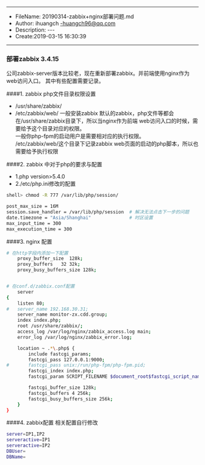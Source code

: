 ___
- FileName: 20190314-zabbix+nginx部署问题.md
- Author: ihuangch -huangch96@qq.com
- Description: ---
- Create:2019-03-15 16:30:39
___

### 部署zabbix 3.4.15 
公司zabbix-server版本比较老，现在重新部署zabbix。并前端使用nginx作为web访问入口。
其中有些配置需要记录。


####1. zabbix php文件目录权限设置
- /usr/share/zabbix/
- /etc/zabbix/web/
一般安装zabbix 默认的zabbix，php文件等都会在/usr/share/zabbix目录下，所以当nginx作为前端
web访问入口的时候，需要给予这个目录对应的权限。  
一般你php-fpm的启动用户是需要相对应的执行权限。  
/etc/zabbix/web/这个目录下记录zabbix web页面的启动的php脚本，所以也需要给予执行权限

####2. zabbix 中对于php的要求与配置
- 1.php version>5.4.0
- 2./etc/php.ini修改的配置

	
```bash
shell> chmod -R 777 /var/lib/php/session/

post_max_size = 16M
session.save_handler = /var/lib/php/session  # 解决无法点击下一步的问题
date.timezone = "Asia/Shanghai"				 # 时区设置
max_input_time = 300
max_execution_time = 300

```

####3. nginx 配置
```bash
# 在http字段内添加一下配置
	proxy_buffer_size  128k;
    proxy_buffers   32 32k;
    proxy_busy_buffers_size 128k;


# 在conf.d/zabbix.conf配置
	server
{
	listen 80;
#	server_name 192.168.30.31;
	server_name monitor-zx.cdd.group;
	index index.php;
	root /usr/share/zabbix/;
	access_log /var/log/nginx/zabbix_access.log main;
	error_log /var/log/nginx/zabbix_error.log;

	location ~ .*\.php$ {
		include fastcgi_params;
		fastcgi_pass 127.0.0.1:9000;
#		fastcgi_pass unix:/run/php-fpm/php-fpm.pid;
		fastcgi_index index.php;
		fastcgi_param SCRIPT_FILENAME $document_root$fastcgi_script_name;

		fastcgi_buffer_size 128k;
		fastcgi_buffers 4 256k;
		fastcgi_busy_buffers_size 256k;
	}
}
```

####4. zabbix配置
相关配置自行修改
```bash
server=IP1,IP2
serveractive=IP1
serveractive=IP2
DBUser=
DBName=

```
